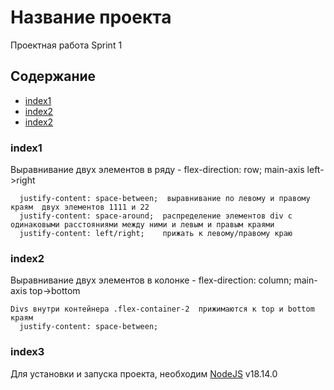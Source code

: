 # Название проекта
Проектная работа Sprint 1

## Содержание
- [index1](#index1)
- [index2](#index2)
- [index2](#index3)



### index1
Выравнивание двух элементов в ряду - flex-direction: row; main-axis left->right
```
  justify-content: space-between;  выравнивание по левому и правому краям  двух элементов 1111 и 22
  justify-content: space-around;  распределение элементов div с одинаковыми расстояниями между ними и левым и правым краями
  justify-content: left/right;    прижать к левому/правому краю
```

### index2
Выравнивание двух элементов в колонке - flex-direction: column; main-axis top->bottom
```
Divs внутри контейнера .flex-container-2  прижимаются к top и bottom краям
  justify-content: space-between;
```


### index3
Для установки и запуска проекта, необходим [NodeJS](https://nodejs.org/) v18.14.0


